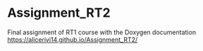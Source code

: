 # Assignment_RT2

Final assignment of RT1 course with the Doxygen documentation
https://alicerivi14.github.io/Assignment_RT2/
